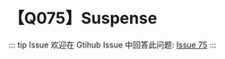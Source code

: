 # 【Q075】Suspense


::: tip Issue
欢迎在 Gtihub Issue 中回答此问题: [Issue 75](https://github.com/kangyana/daily-question/issues/75)
:::

